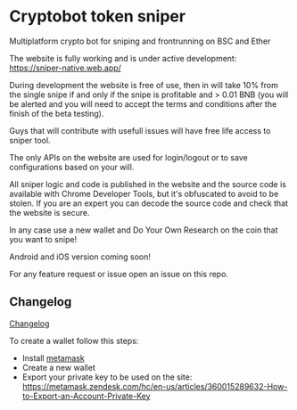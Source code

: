 # Cryptobot token sniper

Multiplatform crypto bot for sniping and frontrunning on BSC and Ether

The website is fully working and is under active development: https://sniper-native.web.app/

During development the website is free of use, then in will take 10% from the single snipe if and only if the snipe is profitable and > 0.01 BNB (you will be alerted and you will need to accept the terms and conditions after the finish of the beta testing).

Guys that will contribute with usefull issues will have free life access to sniper tool.

The only APIs on the website are used for login/logout or to save configurations based on your will.

All sniper logic and code is published in the website and the source code is available with Chrome Developer Tools, but it's obfuscated to avoid to be stolen. If you are an expert you can decode the source code and check that the website is secure.

In any case use a new wallet and Do Your Own Research on the coin that you want to snipe!

Android and iOS version coming soon!

For any feature request or issue open an issue on this repo.

## Changelog
[Changelog](https://github.com/blocksolution/cryptobot/blob/main/CHANGELOG.md)

To create a wallet follow this steps:

 - Install [metamask](https://metamask.io/download)
 - Create a new wallet
 - Export your private key to be used on the site: https://metamask.zendesk.com/hc/en-us/articles/360015289632-How-to-Export-an-Account-Private-Key
